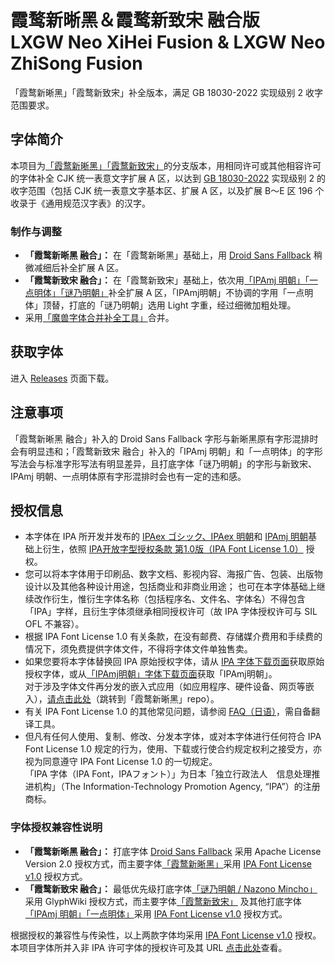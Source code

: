 # 霞鹜新晰黑＆霞鹜新致宋 融合版</br> LXGW Neo XiHei Fusion & LXGW Neo ZhiSong Fusion
「霞鹜新晰黑」「霞鹜新致宋」补全版本，满足 GB 18030-2022 实现级别 2 收字范围要求。
## 字体简介
本项目为[「霞鹜新晰黑」](https://github.com/lxgw/LxgwNeoXiHei)[「霞鹜新致宋」](https://github.com/lxgw/LxgwNeoZhiSong)的分支版本，用相同许可或其他相容许可的字体补全 CJK 统一表意文字扩展 A 区，以达到 [GB 18030-2022](https://openstd.samr.gov.cn/bzgk/gb/newGbInfo?hcno=A1931A578FE14957104988029B0833D3) 实现级别 2 的收字范围（包括 CJK 统一表意文字基本区、扩展 A 区，以及扩展 B～E 区 196 个收录于《通用规范汉字表》的汉字。
### 制作与调整
- **「霞鹜新晰黑 融合」：** 在「霞鹜新晰黑」基础上，用 [Droid Sans Fallback](https://www.maoken.com/freefonts/2428.html) 稍微减细后补全扩展 A 区。
- **「霞鹜新致宋 融合」：** 在「霞鹜新致宋」基础上，依次用[「IPAmj 明朝」](https://moji.or.jp/mojikiban/font/)[「一点明体」](https://github.com/ichitenfont/I.Ming)[「谜乃明朝」](https://github.com/ge9/NazonoMincho)补全扩展 A 区，「IPAmj明朝」不协调的字用「一点明体」顶替，打底的「谜乃明朝」选用 Light 字重，经过细微加粗处理。
- 采用[「魔兽字体合并补全工具」](https://github.com/nowar-fonts/Warcraft-Font-Merger)合并。
## 获取字体
进入 [Releases](https://github.com/lxgw/LxgwNeoXiZhi-Fusion/releases) 页面下载。
## 注意事项
「霞鹜新晰黑 融合」补入的 Droid Sans Fallback 字形与新晰黑原有字形混排时会有明显违和；「霞鹜新致宋 融合」补入的「IPAmj 明朝」和「一点明体」的字形写法会与标准字形写法有明显差异，且打底字体「谜乃明朝」的字形与新致宋、IPAmj 明朝、一点明体原有字形混排时会也有一定的违和感。
## 授权信息
- 本字体在 IPA 所开发并发布的 [IPAex ゴシック、IPAex 明朝](https://moji.or.jp/ipafont)和 [IPAmj 明朝](https://moji.or.jp/mojikiban/font/)基础上衍生，依照 [IPA开放字型授权条款 第1.0版（IPA Font License 1.0）](https://opensource.org/licenses/IPA/) 授权。
- 您可以将本字体用于印刷品、数字文档、影视内容、海报广告、包装、出版物设计以及其他各种设计用途，包括商业和非商业用途；
也可在本字体基础上继续改作衍生，惟衍生字体名称（包括程序名、文件名、字体名）不得包含「IPA」字样，且衍生字体须继承相同授权许可（故 IPA 字体授权许可与 SIL OFL 不兼容）。
- 根据 IPA Font License 1.0 有关条款，在没有邮费、存储媒介费用和手续费的情况下，须免费提供字体文件，不得将字体文件单独售卖。
- 如果您要将本字体替换回 IPA 原始授权字体，请从 [IPA 字体下载页面](https://moji.or.jp/ipafont/ipafontdownload)获取原始授权字体，或从[「IPAmj明朝」字体下载页面](https://moji.or.jp/mojikiban/font/)获取「IPAmj明朝」。  
对于涉及字体文件再分发的嵌入式应用（如应用程序、硬件设备、网页等嵌入），[请点击此处](https://github.com/lxgw/LxgwNeoXiHei/blob/main/documentation/embedding_instructions.md)（跳转到「霞鹜新晰黑」repo）。
- 有关 IPA Font License 1.0 的其他常见问题，请参阅 [FAQ（日语）](https://moji.or.jp/ipafont/faq)，需自备翻译工具。
- 但凡有任何人使用、复制、修改、分发本字体，或对本字体进行任何符合 IPA Font License 1.0 规定的行为，使用、下载或行使合约规定权利之接受方，亦视为同意遵守 IPA Font License 1.0 的一切规定。  
「IPA 字体（IPA Font，IPAフォント）」为日本「独立行政法人　信息处理推进机构」（The Information-Technology Promotion Agency, “IPA”）的注册商标。
### 字体授权兼容性说明
- **「霞鹜新晰黑 融合」：** 打底字体 [Droid Sans Fallback](https://www.maoken.com/freefonts/2428.html) 采用 Apache License Version 2.0 授权方式，而主要字体[「霞鹜新晰黑」](https://github.com/lxgw/LxgwNeoXiHei)采用 [IPA Font License v1.0](IPA_Font_License_Agreement_v1.0.txt) 授权方式。
- **「霞鹜新致宋 融合」：** 最低优先级打底字体[「谜乃明朝 / Nazono Mincho」](https://github.com/ge9/NazonoMincho) 采用 GlyphWiki 授权方式，而主要字体[「霞鹜新致宋」](https://github.com/lxgw/LxgwNeoZhiSong) 及其他打底字体[「IPAmj 明朝」](https://moji.or.jp/mojikiban/font/)[「一点明体」](https://github.com/ichitenfont/I.Ming)采用 [IPA Font License v1.0](IPA_Font_License_Agreement_v1.0.txt) 授权方式。

根据授权的兼容性与传染性，以上两款字体均采用 [IPA Font License v1.0](IPA_Font_License_Agreement_v1.0.txt) 授权。本项目字体所并入非 IPA 许可字体的授权许可及其 URL [点击此处](licenses_of_other_merged_fonts.txt)查看。

